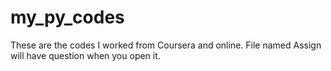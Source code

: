 # my_py_codes
These are the codes I worked from Coursera and online. 
File named Assign will have question when you open it.
